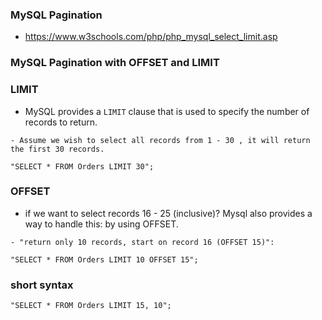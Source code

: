 ### MySQL Pagination

- https://www.w3schools.com/php/php_mysql_select_limit.asp

### MySQL Pagination with OFFSET and LIMIT

### LIMIT

- MySQL provides a `LIMIT` clause that is used to specify the number of records to return.

```
- Assume we wish to select all records from 1 - 30 , it will return the first 30 records.

"SELECT * FROM Orders LIMIT 30";

```

### OFFSET

- if we want to select records 16 - 25 (inclusive)? Mysql also provides a way to handle this: by using OFFSET.

```
- "return only 10 records, start on record 16 (OFFSET 15)":

"SELECT * FROM Orders LIMIT 10 OFFSET 15";
```

### short syntax

```
"SELECT * FROM Orders LIMIT 15, 10";
```


